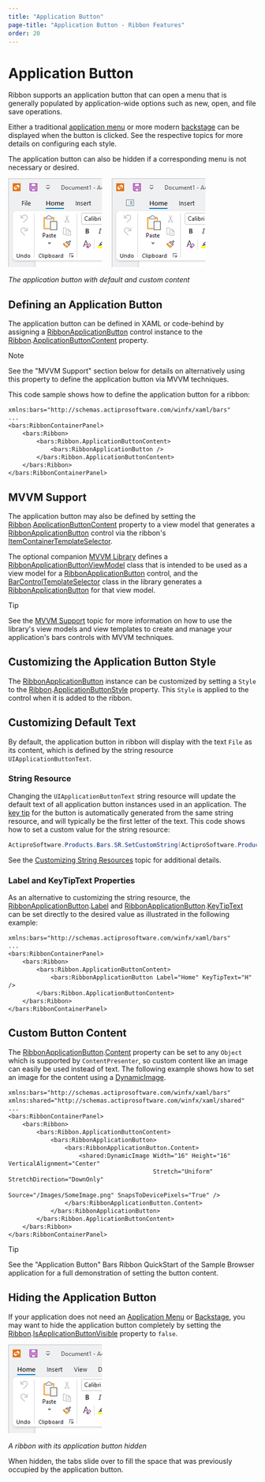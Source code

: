 ```yaml
---
title: "Application Button"
page-title: "Application Button - Ribbon Features"
order: 20
---
```

# Application Button

Ribbon supports an application button that can open a menu that is generally populated by application-wide options such as new, open, and file save operations.

Either a traditional [application menu](application-menu.md) or more modern [backstage](backstage.md) can be displayed when the button is clicked.  See the respective topics for more details on configuring each style.

The application button can also be hidden if a corresponding menu is not necessary or desired.

![Screenshot](../images/application-button-content.png)

*The application button with default and custom content*

## Defining an Application Button

The application button can be defined in XAML or code-behind by assigning a [RibbonApplicationButton](xref:@ActiproUIRoot.Controls.Bars.RibbonApplicationButton) control instance to the [Ribbon](xref:@ActiproUIRoot.Controls.Bars.Ribbon).[ApplicationButtonContent](xref:@ActiproUIRoot.Controls.Bars.Ribbon.ApplicationButtonContent) property.

> [!NOTE]
> See the "MVVM Support" section below for details on alternatively using this property to define the application button via MVVM techniques.

This code sample shows how to define the application button for a ribbon:

```xaml
xmlns:bars="http://schemas.actiprosoftware.com/winfx/xaml/bars"
...
<bars:RibbonContainerPanel>
	<bars:Ribbon>
		<bars:Ribbon.ApplicationButtonContent>
			<bars:RibbonApplicationButton />
		</bars:Ribbon.ApplicationButtonContent>
	</bars:Ribbon>
</bars:RibbonContainerPanel>
```

## MVVM Support

The application button may also be defined by setting the [Ribbon](xref:@ActiproUIRoot.Controls.Bars.Ribbon).[ApplicationButtonContent](xref:@ActiproUIRoot.Controls.Bars.Ribbon.ApplicationButtonContent) property to a view model that generates a [RibbonApplicationButton](xref:@ActiproUIRoot.Controls.Bars.RibbonApplicationButton) control via the ribbon's [ItemContainerTemplateSelector](xref:@ActiproUIRoot.Controls.Bars.Ribbon.ItemContainerTemplateSelector).

The optional companion [MVVM Library](../mvvm-support.md) defines a [RibbonApplicationButtonViewModel](xref:@ActiproUIRoot.Controls.Bars.Mvvm.RibbonApplicationButtonViewModel) class that is intended to be used as a view model for a [RibbonApplicationButton](xref:@ActiproUIRoot.Controls.Bars.RibbonApplicationButton) control, and the [BarControlTemplateSelector](xref:@ActiproUIRoot.Controls.Bars.Mvvm.BarControlTemplateSelector) class in the library generates a [RibbonApplicationButton](xref:@ActiproUIRoot.Controls.Bars.RibbonApplicationButton) for that view model.

> [!TIP]
> See the [MVVM Support](../mvvm-support.md) topic for more information on how to use the library's view models and view templates to create and manage your application's bars controls with MVVM techniques.

## Customizing the Application Button Style

The [RibbonApplicationButton](xref:@ActiproUIRoot.Controls.Bars.RibbonApplicationButton) instance can be customized by setting a `Style` to the [Ribbon](xref:@ActiproUIRoot.Controls.Bars.Ribbon).[ApplicationButtonStyle](xref:@ActiproUIRoot.Controls.Bars.Ribbon.ApplicationButtonStyle) property.  This `Style` is applied to the control when it is added to the ribbon.

## Customizing Default Text

By default, the application button in ribbon will display with the text `File` as its content, which is defined by the string resource `UIApplicationButtonText`.

### String Resource

Changing the `UIApplicationButtonText` string resource will update the default text of all application button instances used in an application.  The [key tip](key-tips.md) for the button is automatically generated from the same string resource, and will typically be the first letter of the text.  This code shows how to set a custom value for the string resource:

```csharp
ActiproSoftware.Products.Bars.SR.SetCustomString(ActiproSoftware.Products.Bars.SRName.UIApplicationButtonText.ToString(), "Home");
```

See the [Customizing String Resources](../../customizing-string-resources.md) topic for additional details.

### Label and KeyTipText Properties

As an alternative to customizing the string resource, the [RibbonApplicationButton](xref:@ActiproUIRoot.Controls.Bars.RibbonApplicationButton).[Label](xref:@ActiproUIRoot.Controls.Bars.Primitives.BarPopupButtonBase.Label) and [RibbonApplicationButton](xref:@ActiproUIRoot.Controls.Bars.RibbonApplicationButton).[KeyTipText](xref:@ActiproUIRoot.Controls.Bars.Primitives.BarPopupButtonBase.KeyTipText) can be set directly to the desired value as illustrated in the following example:

```xaml
xmlns:bars="http://schemas.actiprosoftware.com/winfx/xaml/bars"
...
<bars:RibbonContainerPanel>
	<bars:Ribbon>
		<bars:Ribbon.ApplicationButtonContent>
			<bars:RibbonApplicationButton Label="Home" KeyTipText="H" />
		</bars:Ribbon.ApplicationButtonContent>
	</bars:Ribbon>
</bars:RibbonContainerPanel>
```

## Custom Button Content

The [RibbonApplicationButton](xref:@ActiproUIRoot.Controls.Bars.RibbonApplicationButton).[Content](xref:@ActiproUIRoot.Controls.Bars.RibbonApplicationButton.Content) property can be set to any `Object` which is supported by `ContentPresenter`, so custom content like an image can easily be used instead of text.  The following example shows how to set an image for the content using a [DynamicImage](../../shared/windows-controls/dynamicimage.md).

```xaml
xmlns:bars="http://schemas.actiprosoftware.com/winfx/xaml/bars"
xmlns:shared="http://schemas.actiprosoftware.com/winfx/xaml/shared"
...
<bars:RibbonContainerPanel>
	<bars:Ribbon>
		<bars:Ribbon.ApplicationButtonContent>
			<bars:RibbonApplicationButton>
				<bars:RibbonApplicationButton.Content>
					<shared:DynamicImage Width="16" Height="16" VerticalAlignment="Center"
					                     Stretch="Uniform" StretchDirection="DownOnly"
					                     Source="/Images/SomeImage.png" SnapsToDevicePixels="True" />
				</bars:RibbonApplicationButton.Content>
			</bars:RibbonApplicationButton>
		</bars:Ribbon.ApplicationButtonContent>
	</bars:Ribbon>
</bars:RibbonContainerPanel>
```

> [!TIP]
> See the "Application Button" Bars Ribbon QuickStart of the Sample Browser application for a full demonstration of setting the button content.

## Hiding the Application Button

If your application does not need an [Application Menu](application-menu.md) or [Backstage](backstage.md), you may want to hide the application button completely by setting the [Ribbon](xref:@ActiproUIRoot.Controls.Bars.Ribbon).[IsApplicationButtonVisible](xref:@ActiproUIRoot.Controls.Bars.Ribbon.IsApplicationButtonVisible) property to `false`.

![Screenshot](../images/application-button-hidden.png)

*A ribbon with its application button hidden*

When hidden, the tabs slide over to fill the space that was previously occupied by the application button.
